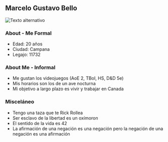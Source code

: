 ## Marcelo Gustavo Bello
![Texto alternativo](C:\Users\Usuario\Desktop\self.jpg)

### About - Me Formal
- Edad: 20 años
- Ciudad: Campana
- Legajo: 11732

### About Me - Informal
- Me gustan los videojuegos (AoE 2, TBoI, HS, D&D 5e)
- Mis horarios son los de un ave nocturna
- Mi objetivo a largo plazo es vivir y trabajar en Canada

### Misceláneo
- Tengo una taza que te Rick Rollea
- Ser esclavo de la libertad es un oxímoron
- El sentido de la vida es 42
- La afirmación de una negación es una negación pero la negación de una negación es una afirmación
